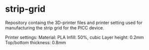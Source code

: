 # strip-grid
Repository containg the 3D-printer files and printer setting used for manufacturing the strip grid for the PICC device.

Printer settings:
Material: PLA
Infill: 50%, cubic
Layer height: 0.2mm
Top/bottom thickness: 0.8mm
